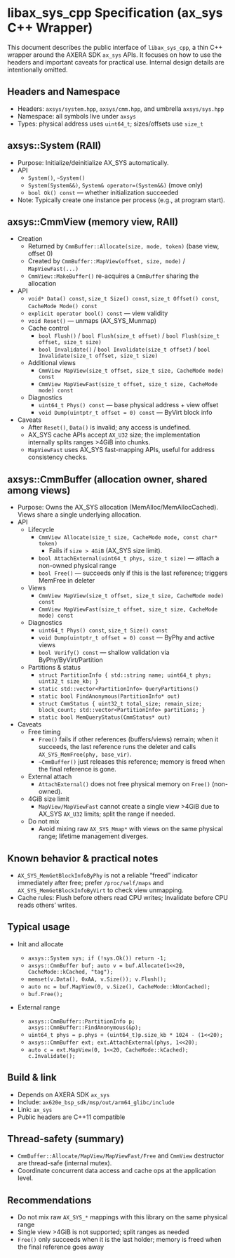 # libax_sys_cpp Specification (ax_sys C++ Wrapper)

This document describes the public interface of `libax_sys_cpp`, a thin C++ wrapper around the AXERA SDK `ax_sys` APIs. It focuses on how to use the headers and important caveats for practical use. Internal design details are intentionally omitted.

## Headers and Namespace
- Headers: `axsys/system.hpp`, `axsys/cmm.hpp`, and umbrella `axsys/sys.hpp`
- Namespace: all symbols live under `axsys`
- Types: physical address uses `uint64_t`; sizes/offsets use `size_t`

## axsys::System (RAII)
- Purpose: Initialize/deinitialize AX_SYS automatically.
- API
  - `System()`, `~System()`
  - `System(System&&)`, `System& operator=(System&&)` (move only)
  - `bool Ok() const` — whether initialization succeeded
- Note: Typically create one instance per process (e.g., at program start).

## axsys::CmmView (memory view, RAII)
- Creation
  - Returned by `CmmBuffer::Allocate(size, mode, token)` (base view, offset 0)
  - Created by `CmmBuffer::MapView(offset, size, mode)` / `MapViewFast(...)`
  - `CmmView::MakeBuffer()` re-acquires a `CmmBuffer` sharing the allocation
- API
  - `void* Data() const`, `size_t Size() const`, `size_t Offset() const`, `CacheMode Mode() const`
  - `explicit operator bool() const` — view validity
  - `void Reset()` — unmaps (AX_SYS_Munmap)
  - Cache control
    - `bool Flush()` / `bool Flush(size_t offset)` / `bool Flush(size_t offset, size_t size)`
    - `bool Invalidate()` / `bool Invalidate(size_t offset)` / `bool Invalidate(size_t offset, size_t size)`
  - Additional views
    - `CmmView MapView(size_t offset, size_t size, CacheMode mode) const`
    - `CmmView MapViewFast(size_t offset, size_t size, CacheMode mode) const`
  - Diagnostics
    - `uint64_t Phys() const` — base physical address + view offset
    - `void Dump(uintptr_t offset = 0) const` — ByVirt block info
- Caveats
  - After `Reset()`, `Data()` is invalid; any access is undefined.
  - AX_SYS cache APIs accept `AX_U32` size; the implementation internally splits ranges >4GiB into chunks.
  - `MapViewFast` uses AX_SYS fast-mapping APIs, useful for address consistency checks.

## axsys::CmmBuffer (allocation owner, shared among views)
- Purpose: Owns the AX_SYS allocation (MemAlloc/MemAllocCached). Views share a single underlying allocation.
- API
  - Lifecycle
    - `CmmView Allocate(size_t size, CacheMode mode, const char* token)`
      - Fails if `size > 4GiB` (AX_SYS size limit).
    - `bool AttachExternal(uint64_t phys, size_t size)` — attach a non-owned physical range
    - `bool Free()` — succeeds only if this is the last reference; triggers MemFree in deleter
  - Views
    - `CmmView MapView(size_t offset, size_t size, CacheMode mode) const`
    - `CmmView MapViewFast(size_t offset, size_t size, CacheMode mode) const`
  - Diagnostics
    - `uint64_t Phys() const`, `size_t Size() const`
    - `void Dump(uintptr_t offset = 0) const` — ByPhy and active views
    - `bool Verify() const` — shallow validation via ByPhy/ByVirt/Partition
  - Partitions & status
    - `struct PartitionInfo { std::string name; uint64_t phys; uint32_t size_kb; }`
    - `static std::vector<PartitionInfo> QueryPartitions()`
    - `static bool FindAnonymous(PartitionInfo* out)`
    - `struct CmmStatus { uint32_t total_size; remain_size; block_count; std::vector<PartitionInfo> partitions; }`
    - `static bool MemQueryStatus(CmmStatus* out)`
- Caveats
  - Free timing
    - `Free()` fails if other references (buffers/views) remain; when it succeeds, the last reference runs the deleter and calls `AX_SYS_MemFree(phy, base_vir)`.
    - `~CmmBuffer()` just releases this reference; memory is freed when the final reference is gone.
  - External attach
    - `AttachExternal()` does not free physical memory on `Free()` (non-owned).
  - 4GiB size limit
    - `MapView/MapViewFast` cannot create a single view >4GiB due to AX_SYS `AX_U32` limits; split the range if needed.
  - Do not mix
    - Avoid mixing raw `AX_SYS_Mmap*` with views on the same physical range; lifetime management diverges.

## Known behavior & practical notes
- `AX_SYS_MemGetBlockInfoByPhy` is not a reliable “freed” indicator immediately after free; prefer `/proc/self/maps` and `AX_SYS_MemGetBlockInfoByVirt` to check view unmapping.
- Cache rules: Flush before others read CPU writes; Invalidate before CPU reads others’ writes.

## Typical usage
- Init and allocate
  - `axsys::System sys; if (!sys.Ok()) return -1;`
  - `axsys::CmmBuffer buf; auto v = buf.Allocate(1<<20, CacheMode::kCached, "tag");`
  - `memset(v.Data(), 0xAA, v.Size()); v.Flush();`
  - `auto nc = buf.MapView(0, v.Size(), CacheMode::kNonCached);`
  - `buf.Free();`

- External range
  - `axsys::CmmBuffer::PartitionInfo p; axsys::CmmBuffer::FindAnonymous(&p);`
  - `uint64_t phys = p.phys + (uint64_t)p.size_kb * 1024 - (1<<20);`
  - `axsys::CmmBuffer ext; ext.AttachExternal(phys, 1<<20);`
  - `auto c = ext.MapView(0, 1<<20, CacheMode::kCached); c.Invalidate();`

## Build & link
- Depends on AXERA SDK `ax_sys`
- Include: `ax620e_bsp_sdk/msp/out/arm64_glibc/include`
- Link: `ax_sys`
- Public headers are C++11 compatible

## Thread-safety (summary)
- `CmmBuffer::Allocate/MapView/MapViewFast/Free` and `CmmView` destructor are thread-safe (internal mutex).
- Coordinate concurrent data access and cache ops at the application level.

## Recommendations
- Do not mix raw `AX_SYS_*` mappings with this library on the same physical range
- Single view >4GiB is not supported; split ranges as needed
- `Free()` only succeeds when it is the last holder; memory is freed when the final reference goes away

